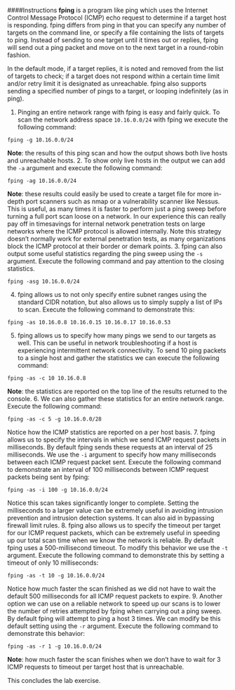 ####Instructions
**fping** is a program like ping which uses the Internet Control Message Protocol (ICMP) echo request to determine if a target host is responding. fping differs from ping in that you can specify any number of targets on the command line, or specify a file containing the lists of targets to ping. Instead of sending to one target until it times out or replies, fping will send out a ping packet and move on to the next target in a round-robin fashion.

In the default mode, if a target replies, it is noted and removed from the list of targets to check; if a target does not respond within a certain time limit and/or retry limit it is designated as unreachable. fping also supports sending a specified number of pings to a target, or looping indefinitely (as in ping).

1. Pinging an entire network range with fping is easy and fairly quick. To scan the network address space `10.16.0.0/24` with fping we execute the following command:
```
fping -g 10.16.0.0/24
```
**Note**: the results of this ping scan and how the output shows both live hosts and unreachable hosts.
2. To show only live hosts in the output we can add the `-a` argument and execute the following command:
```
fping -ag 10.16.0.0/24
```
**Note**: these results could easily be used to create a target file for more in-depth port scanners such as nmap or a vulnerability scanner like Nessus. This is useful, as many times it is faster to perform just a ping sweep before turning a full port scan loose on a network. In our experience this can really pay off in timesavings for internal network penetration tests on large networks where the ICMP protocol is allowed internally. Note this strategy doesn’t normally work for external penetration tests, as many organizations block the ICMP protocol at their border or demark points.
3. fping can also output some useful statistics regarding the ping sweep using the `-s` argument. Execute the following command and pay attention to the closing statistics.
```
fping -asg 10.16.0.0/24
```
4. fping allows us to not only specify entire subnet ranges using the standard CIDR notation, but also allows us to simply supply a list of IPs to scan. Execute the following command to demonstrate this:
```
fping -as 10.16.0.8 10.16.0.15 10.16.0.17 10.16.0.53
```
5. fping allows us to specify how many pings we send to our targets as well. This can be useful in network troubleshooting if a host is experiencing intermittent network connectivity. To send 10 ping packets to a single host and gather the statistics we can execute the following command:
```
fping -as -c 10 10.16.0.8
```
**Note**: the statistics are reported on the top line of the results returned to the console.
6. We can also gather these statistics for an entire network range. Execute the following command:
```
fping -as -c 5 -g 10.16.0.0/28
```
Notice how the ICMP statistics are reported on a per host basis.
7. fping allows us to specify the intervals in which we send ICMP request packets in milliseconds. By default fping sends these requests at an interval of 25 milliseconds. We use the `-i` argument to specify how many milliseconds between each ICMP request packet sent. Execute the following command to demonstrate an interval of 100 milliseconds between ICMP request packets being sent by fping:
```
fping -as -i 100 -g 10.16.0.0/24
```
Notice this scan takes significantly longer to complete. Setting the milliseconds to a larger value can be extremely useful in avoiding intrusion prevention and intrusion detection systems. It can also aid in bypassing firewall limit rules.
8. fping also allows us to specify the timeout per target for our ICMP request packets, which can be extremely useful in speeding up our total scan time when we know the network is reliable. By default fping uses a 500-millisecond timeout. To modify this behavior we use the `-t` argument. Execute the following command to demonstrate this by setting a timeout of only 10 milliseconds:
```
fping -as -t 10 -g 10.16.0.0/24
```
Notice how much faster the scan finished as we did not have to wait the default 500 milliseconds for all ICMP request packets to expire.
9. Another option we can use on a reliable network to speed up our scans is to lower the number of retries attempted by fping when carrying out a ping sweep. By default fping will attempt to ping a host 3 times. We can modify be this default setting using the `-r` argument. Execute the following command to demonstrate this behavior:
```
fping -as -r 1 -g 10.16.0.0/24
```
**Note**: how much faster the scan finishes when we don’t have to wait for 3 ICMP requests to timeout per target host that is unreachable.

This concludes the lab exercise.
